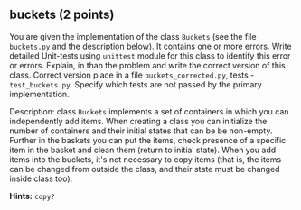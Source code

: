 ## buckets (2 points)


You are given the implementation of the class `Buckets` (see the file `buckets.py` and the description below). It contains one or more errors. Write detailed
Unit-tests using `unittest` module for this class to identify this error or errors. Explain, in
than the problem and write the correct version of this class. Correct version place in a file
`buckets_corrected.py`, tests - `test_buckets.py`. Specify which tests are not
passed by the primary implementation.

Description: class `Buckets` implements a set of containers in which
you can independently add items. When creating a class you can initialize
the number of containers and their initial states that can be
be non-empty. Further in the baskets you can put the items, check
presence of a specific item in the basket and clean them (return to
initial state). When you add items into the buckets,
it's not necessary to copy items (that is, the items can be changed from outside the class,
and their state must be changed inside class too).

**Hints:** `copy?`